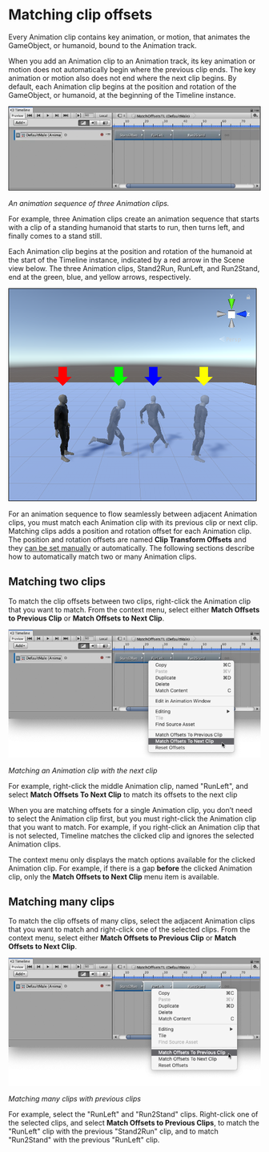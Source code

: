# Matching clip offsets

Every Animation clip contains key animation, or motion, that animates the GameObject, or humanoid, bound to the
Animation track.

When you add an Animation clip to an Animation track, its key animation or motion does not automatically begin where the
previous clip ends. The key animation or motion also does not end where the next clip begins. By default, each Animation
clip begins at the position and rotation of the GameObject, or humanoid, at the beginning of the Timeline instance.

![An animation sequence of three Animation clips.](images/timeline_match_prematch_clips.png)

_An animation sequence of three Animation clips._

For example, three Animation clips create an animation sequence that starts with a clip of a standing humanoid that
starts to run, then turns left, and finally comes to a stand still.

Each Animation clip begins at the position and rotation of the humanoid at the start of the Timeline instance, indicated
by a red arrow in the Scene view below. The three Animation clips, Stand2Run, RunLeft, and Run2Stand, end at the green,
blue, and yellow arrows, respectively.

![](images/timeline_match_prematch_scene.png)

For an animation sequence to flow seamlessly between adjacent Animation clips, you must match each Animation clip with
its previous clip or next clip. Matching clips adds a position and rotation offset for each Animation clip. The position
and rotation offsets are named **Clip Transform Offsets** and they [can be set manually](insp_clp_anim_plyb.md) or
automatically. The following sections describe how to automatically match two or many Animation clips.

## Matching two clips

To match the clip offsets between two clips, right-click the Animation clip that you want to match. From the context
menu, select either **Match Offsets to Previous Clip** or **Match Offsets to Next Clip**.

![Matching an Animation clip with the next clip](images/timeline_match_clip_two.png)

_Matching an Animation clip with the next clip_

For example, right-click the middle Animation clip, named "RunLeft", and select **Match Offsets To Next Clip** to match
its offsets to the next clip

When you are matching offsets for a single Animation clip, you don’t need to select the Animation clip first, but you
must right-click the Animation clip that you want to match. For example, if you right-click an Animation clip that is
not selected, Timeline matches the clicked clip and ignores the selected Animation clips.

The context menu only displays the match options available for the clicked Animation clip. For example, if there is a
gap **before** the clicked Animation clip, only the **Match Offsets to Next Clip** menu item is available.

## Matching many clips

To match the clip offsets of many clips, select the adjacent Animation clips that you want to match and right-click one
of the selected clips. From the context menu, select either **Match Offsets to Previous Clip** or **Match Offsets to
Next Clip**.

![Matching many clips with previous clips](images/timeline_match_clip_many.png)

_Matching many clips with previous clips_

For example, select the "RunLeft" and "Run2Stand" clips. Right-click one of the selected clips, and select **Match
Offsets to Previous Clips**, to match the "RunLeft" clip with the previous "Stand2Run" clip, and to match "Run2Stand"
with the previous "RunLeft" clip.
